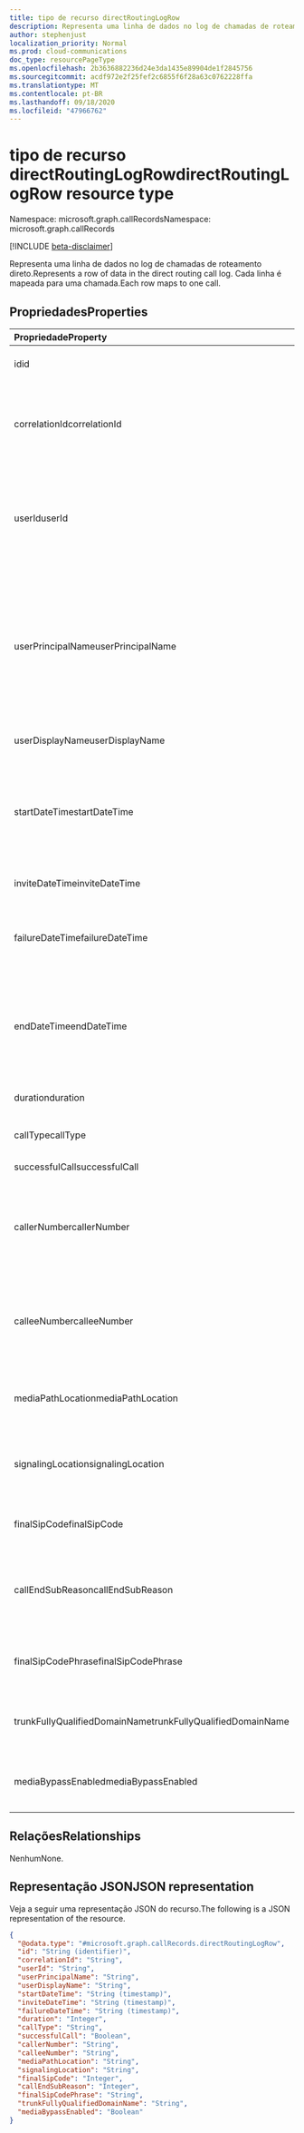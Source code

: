 ```yaml
---
title: tipo de recurso directRoutingLogRow
description: Representa uma linha de dados no log de chamadas de roteamento direto.
author: stephenjust
localization_priority: Normal
ms.prod: cloud-communications
doc_type: resourcePageType
ms.openlocfilehash: 2b3636882236d24e3da1435e89904de1f2845756
ms.sourcegitcommit: acdf972e2f25fef2c6855f6f28a63c0762228ffa
ms.translationtype: MT
ms.contentlocale: pt-BR
ms.lasthandoff: 09/18/2020
ms.locfileid: "47966762"
---
```

# <a name="directroutinglogrow-resource-type"></a><span data-ttu-id="f7081-103">tipo de recurso directRoutingLogRow</span><span class="sxs-lookup"><span data-stu-id="f7081-103">directRoutingLogRow resource type</span></span>

<span data-ttu-id="f7081-104">Namespace: microsoft.graph.callRecords</span><span class="sxs-lookup"><span data-stu-id="f7081-104">Namespace: microsoft.graph.callRecords</span></span>

[!INCLUDE [beta-disclaimer](../../includes/beta-disclaimer.md)]

<span data-ttu-id="f7081-105">Representa uma linha de dados no log de chamadas de roteamento direto.</span><span class="sxs-lookup"><span data-stu-id="f7081-105">Represents a row of data in the direct routing call log.</span></span> <span data-ttu-id="f7081-106">Cada linha é mapeada para uma chamada.</span><span class="sxs-lookup"><span data-stu-id="f7081-106">Each row maps to one call.</span></span>

## <a name="properties"></a><span data-ttu-id="f7081-107">Propriedades</span><span class="sxs-lookup"><span data-stu-id="f7081-107">Properties</span></span>

|<span data-ttu-id="f7081-108">Propriedade</span><span class="sxs-lookup"><span data-stu-id="f7081-108">Property</span></span>|<span data-ttu-id="f7081-109">Tipo</span><span class="sxs-lookup"><span data-stu-id="f7081-109">Type</span></span>|<span data-ttu-id="f7081-110">Descrição</span><span class="sxs-lookup"><span data-stu-id="f7081-110">Description</span></span>|
|:---|:---|:---|
|<span data-ttu-id="f7081-111">id</span><span class="sxs-lookup"><span data-stu-id="f7081-111">id</span></span>|<span data-ttu-id="f7081-112">String</span><span class="sxs-lookup"><span data-stu-id="f7081-112">String</span></span>|<span data-ttu-id="f7081-113">Identificador de chamada exclusivo.</span><span class="sxs-lookup"><span data-stu-id="f7081-113">Unique call identifier.</span></span> <span data-ttu-id="f7081-114">#C0.</span><span class="sxs-lookup"><span data-stu-id="f7081-114">GUID.</span></span>|
|<span data-ttu-id="f7081-115">correlationId</span><span class="sxs-lookup"><span data-stu-id="f7081-115">correlationId</span></span>|<span data-ttu-id="f7081-116">Cadeia de caracteres</span><span class="sxs-lookup"><span data-stu-id="f7081-116">String</span></span>|<span data-ttu-id="f7081-117">Identificador para a chamada que você pode usar ao chamar o suporte da Microsoft.</span><span class="sxs-lookup"><span data-stu-id="f7081-117">Identifier for the call that you can use when calling Microsoft Support.</span></span> <span data-ttu-id="f7081-118">#C0.</span><span class="sxs-lookup"><span data-stu-id="f7081-118">GUID.</span></span>|
|<span data-ttu-id="f7081-119">userId</span><span class="sxs-lookup"><span data-stu-id="f7081-119">userId</span></span>|<span data-ttu-id="f7081-120">Cadeia de caracteres</span><span class="sxs-lookup"><span data-stu-id="f7081-120">String</span></span>|<span data-ttu-id="f7081-121">Chamar a ID do usuário no Graph.</span><span class="sxs-lookup"><span data-stu-id="f7081-121">Calling user's ID in Graph.</span></span> <span data-ttu-id="f7081-122">Esta e outras informações do usuário serão nulas/vazias para tipos de chamada de bot.</span><span class="sxs-lookup"><span data-stu-id="f7081-122">This and other user info will be null/empty for bot call types.</span></span> <span data-ttu-id="f7081-123">#C0.</span><span class="sxs-lookup"><span data-stu-id="f7081-123">GUID.</span></span>|
|<span data-ttu-id="f7081-124">userPrincipalName</span><span class="sxs-lookup"><span data-stu-id="f7081-124">userPrincipalName</span></span>|<span data-ttu-id="f7081-125">String</span><span class="sxs-lookup"><span data-stu-id="f7081-125">String</span></span>|<span data-ttu-id="f7081-126">UserPrincipalName (nome de entrada) no Azure Active Directory.</span><span class="sxs-lookup"><span data-stu-id="f7081-126">UserPrincipalName (sign-in name) in Azure Active Directory.</span></span> <span data-ttu-id="f7081-127">Isso geralmente é o mesmo que o endereço SIP do usuário e pode ser o mesmo que o endereço de email do usuário.</span><span class="sxs-lookup"><span data-stu-id="f7081-127">This is usually the same as user's SIP Address, and can be same as user's e-mail address.</span></span>|
|<span data-ttu-id="f7081-128">userDisplayName</span><span class="sxs-lookup"><span data-stu-id="f7081-128">userDisplayName</span></span>|<span data-ttu-id="f7081-129">Cadeia de caracteres</span><span class="sxs-lookup"><span data-stu-id="f7081-129">String</span></span>|<span data-ttu-id="f7081-130">Nome de exibição do usuário.</span><span class="sxs-lookup"><span data-stu-id="f7081-130">Display name of the user.</span></span>|
|<span data-ttu-id="f7081-131">startDateTime</span><span class="sxs-lookup"><span data-stu-id="f7081-131">startDateTime</span></span>|<span data-ttu-id="f7081-132">DateTimeOffset</span><span class="sxs-lookup"><span data-stu-id="f7081-132">DateTimeOffset</span></span>|<span data-ttu-id="f7081-133">Hora do início da chamada.</span><span class="sxs-lookup"><span data-stu-id="f7081-133">Call start time.</span></span><br/><span data-ttu-id="f7081-134">Para chamadas com falha e não atendidas, isso pode ser igual ao tempo de convite ou de falha.</span><span class="sxs-lookup"><span data-stu-id="f7081-134">For failed and unanswered calls, this can be equal to invite or failure time.</span></span>|
|<span data-ttu-id="f7081-135">inviteDateTime</span><span class="sxs-lookup"><span data-stu-id="f7081-135">inviteDateTime</span></span>|<span data-ttu-id="f7081-136">DateTimeOffset</span><span class="sxs-lookup"><span data-stu-id="f7081-136">DateTimeOffset</span></span>| <span data-ttu-id="f7081-137">Quando o convite inicial foi enviado.</span><span class="sxs-lookup"><span data-stu-id="f7081-137">When the initial invite was sent.</span></span>|
|<span data-ttu-id="f7081-138">failureDateTime</span><span class="sxs-lookup"><span data-stu-id="f7081-138">failureDateTime</span></span>|<span data-ttu-id="f7081-139">DateTimeOffset</span><span class="sxs-lookup"><span data-stu-id="f7081-139">DateTimeOffset</span></span>| <span data-ttu-id="f7081-140">Existe somente para chamadas com falha (não totalmente estabelecidas).</span><span class="sxs-lookup"><span data-stu-id="f7081-140">Only exists for failed (not fully established) calls.</span></span>|
|<span data-ttu-id="f7081-141">endDateTime</span><span class="sxs-lookup"><span data-stu-id="f7081-141">endDateTime</span></span>|<span data-ttu-id="f7081-142">DateTimeOffset</span><span class="sxs-lookup"><span data-stu-id="f7081-142">DateTimeOffset</span></span>| <span data-ttu-id="f7081-143">Existe somente para chamadas bem-sucedidas (totalmente estabelecidas).</span><span class="sxs-lookup"><span data-stu-id="f7081-143">Only exists for successful (fully established) calls.</span></span> <span data-ttu-id="f7081-144">Hora em que a chamada terminou.</span><span class="sxs-lookup"><span data-stu-id="f7081-144">Time when call ended.</span></span>|
|<span data-ttu-id="f7081-145">duration</span><span class="sxs-lookup"><span data-stu-id="f7081-145">duration</span></span>|<span data-ttu-id="f7081-146">Int32</span><span class="sxs-lookup"><span data-stu-id="f7081-146">Int32</span></span>| <span data-ttu-id="f7081-147">Duração da chamada em segundos.</span><span class="sxs-lookup"><span data-stu-id="f7081-147">Duration of the call in seconds.</span></span>|
|<span data-ttu-id="f7081-148">callType</span><span class="sxs-lookup"><span data-stu-id="f7081-148">callType</span></span>|<span data-ttu-id="f7081-149">String</span><span class="sxs-lookup"><span data-stu-id="f7081-149">String</span></span>| <span data-ttu-id="f7081-150">Tipo de chamada e direção.</span><span class="sxs-lookup"><span data-stu-id="f7081-150">Call type and direction.</span></span>|
|<span data-ttu-id="f7081-151">successfulCall</span><span class="sxs-lookup"><span data-stu-id="f7081-151">successfulCall</span></span>|<span data-ttu-id="f7081-152">Boolean</span><span class="sxs-lookup"><span data-stu-id="f7081-152">Boolean</span></span>| <span data-ttu-id="f7081-153">Êxito ou tentativa.</span><span class="sxs-lookup"><span data-stu-id="f7081-153">Success or attempt.</span></span>|
|<span data-ttu-id="f7081-154">callerNumber</span><span class="sxs-lookup"><span data-stu-id="f7081-154">callerNumber</span></span>|<span data-ttu-id="f7081-155">String</span><span class="sxs-lookup"><span data-stu-id="f7081-155">String</span></span>| <span data-ttu-id="f7081-156">Número do usuário ou do bot que fez a chamada.</span><span class="sxs-lookup"><span data-stu-id="f7081-156">Number of the user or bot who made the call.</span></span> <span data-ttu-id="f7081-157">Formato [e. 164](https://en.wikipedia.org/wiki/E.164) , mas pode incluir dados adicionais.</span><span class="sxs-lookup"><span data-stu-id="f7081-157">[E.164](https://en.wikipedia.org/wiki/E.164) format, but may include additional data.</span></span>|
|<span data-ttu-id="f7081-158">calleeNumber</span><span class="sxs-lookup"><span data-stu-id="f7081-158">calleeNumber</span></span>|<span data-ttu-id="f7081-159">String</span><span class="sxs-lookup"><span data-stu-id="f7081-159">String</span></span>| <span data-ttu-id="f7081-160">Número do usuário ou do bot que recebeu a chamada.</span><span class="sxs-lookup"><span data-stu-id="f7081-160">Number of the user or bot who received the call.</span></span> <span data-ttu-id="f7081-161">Formato [e. 164](https://en.wikipedia.org/wiki/E.164) , mas pode incluir dados adicionais.</span><span class="sxs-lookup"><span data-stu-id="f7081-161">[E.164](https://en.wikipedia.org/wiki/E.164) format, but may include additional data.</span></span>|
|<span data-ttu-id="f7081-162">mediaPathLocation</span><span class="sxs-lookup"><span data-stu-id="f7081-162">mediaPathLocation</span></span>|<span data-ttu-id="f7081-163">String</span><span class="sxs-lookup"><span data-stu-id="f7081-163">String</span></span>| <span data-ttu-id="f7081-164">O datacenter usado para o caminho de mídia em chamada não bypass.</span><span class="sxs-lookup"><span data-stu-id="f7081-164">The datacenter used for media path in non-bypass call.</span></span>|
|<span data-ttu-id="f7081-165">signalingLocation</span><span class="sxs-lookup"><span data-stu-id="f7081-165">signalingLocation</span></span>|<span data-ttu-id="f7081-166">String</span><span class="sxs-lookup"><span data-stu-id="f7081-166">String</span></span>| <span data-ttu-id="f7081-167">O datacenter usado para sinalização para as chamadas bypass e non-bypass.</span><span class="sxs-lookup"><span data-stu-id="f7081-167">The datacenter used for signaling for both bypass and non-bypass calls.</span></span>|
|<span data-ttu-id="f7081-168">finalSipCode</span><span class="sxs-lookup"><span data-stu-id="f7081-168">finalSipCode</span></span>|<span data-ttu-id="f7081-169">Int32</span><span class="sxs-lookup"><span data-stu-id="f7081-169">Int32</span></span>| <span data-ttu-id="f7081-170">O código com o qual a chamada terminou, [RFC 3261](https://tools.ietf.org/html/rfc3261).</span><span class="sxs-lookup"><span data-stu-id="f7081-170">The code with which the call ended, [RFC 3261](https://tools.ietf.org/html/rfc3261).</span></span>|
|<span data-ttu-id="f7081-171">callEndSubReason</span><span class="sxs-lookup"><span data-stu-id="f7081-171">callEndSubReason</span></span>|<span data-ttu-id="f7081-172">Int32</span><span class="sxs-lookup"><span data-stu-id="f7081-172">Int32</span></span>| <span data-ttu-id="f7081-173">Além dos códigos SIP, a Microsoft possui subcódigos que indicam o problema específico.</span><span class="sxs-lookup"><span data-stu-id="f7081-173">In addition to the SIP codes, Microsoft has own subcodes that indicate the specific issue.</span></span>|
|<span data-ttu-id="f7081-174">finalSipCodePhrase</span><span class="sxs-lookup"><span data-stu-id="f7081-174">finalSipCodePhrase</span></span>|<span data-ttu-id="f7081-175">String</span><span class="sxs-lookup"><span data-stu-id="f7081-175">String</span></span>| <span data-ttu-id="f7081-176">Descrição do código SIP e do subcódigo da Microsoft.</span><span class="sxs-lookup"><span data-stu-id="f7081-176">Description of the SIP code and Microsoft subcode.</span></span>|
|<span data-ttu-id="f7081-177">trunkFullyQualifiedDomainName</span><span class="sxs-lookup"><span data-stu-id="f7081-177">trunkFullyQualifiedDomainName</span></span>|<span data-ttu-id="f7081-178">String</span><span class="sxs-lookup"><span data-stu-id="f7081-178">String</span></span>| <span data-ttu-id="f7081-179">Nome de domínio totalmente qualificado do controlador de borda da sessão.</span><span class="sxs-lookup"><span data-stu-id="f7081-179">Fully qualified domain name of the session border controller.</span></span>|
|<span data-ttu-id="f7081-180">mediaBypassEnabled</span><span class="sxs-lookup"><span data-stu-id="f7081-180">mediaBypassEnabled</span></span>|<span data-ttu-id="f7081-181">Boolean</span><span class="sxs-lookup"><span data-stu-id="f7081-181">Boolean</span></span>| <span data-ttu-id="f7081-182">Indica se o tronco foi habilitado para bypass de mídia ou não.</span><span class="sxs-lookup"><span data-stu-id="f7081-182">Indicates if the trunk was enabled for media bypass or not.</span></span>|

## <a name="relationships"></a><span data-ttu-id="f7081-183">Relações</span><span class="sxs-lookup"><span data-stu-id="f7081-183">Relationships</span></span>

<span data-ttu-id="f7081-184">Nenhum</span><span class="sxs-lookup"><span data-stu-id="f7081-184">None.</span></span>

## <a name="json-representation"></a><span data-ttu-id="f7081-185">Representação JSON</span><span class="sxs-lookup"><span data-stu-id="f7081-185">JSON representation</span></span>

<span data-ttu-id="f7081-186">Veja a seguir uma representação JSON do recurso.</span><span class="sxs-lookup"><span data-stu-id="f7081-186">The following is a JSON representation of the resource.</span></span>
<!-- {
  "blockType": "ignored",
  "@odata.type": "microsoft.graph.callRecords.directRoutingLogRow",
  "baseType": "",
  "keyProperty": "id"
}
-->

``` json
{
  "@odata.type": "#microsoft.graph.callRecords.directRoutingLogRow",
  "id": "String (identifier)",
  "correlationId": "String",
  "userId": "String",
  "userPrincipalName": "String",
  "userDisplayName": "String",
  "startDateTime": "String (timestamp)",
  "inviteDateTime": "String (timestamp)",
  "failureDateTime": "String (timestamp)",
  "duration": "Integer",
  "callType": "String",
  "successfulCall": "Boolean",
  "callerNumber": "String",
  "calleeNumber": "String",
  "mediaPathLocation": "String",
  "signalingLocation": "String",
  "finalSipCode": "Integer",
  "callEndSubReason": "Integer",
  "finalSipCodePhrase": "String",
  "trunkFullyQualifiedDomainName": "String",
  "mediaBypassEnabled": "Boolean"
}
```



